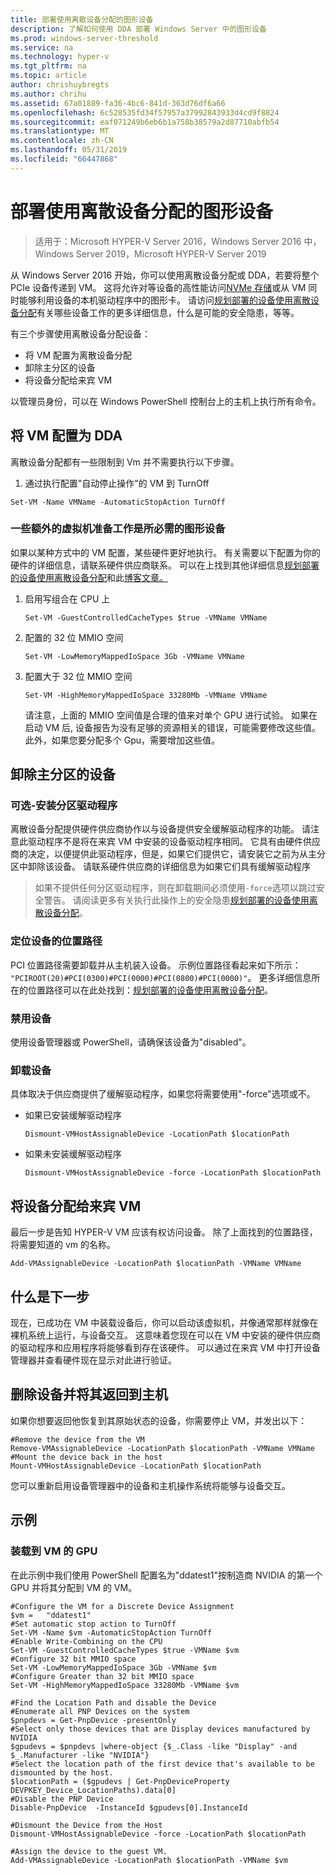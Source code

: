 ```yaml
---
title: 部署使用离散设备分配的图形设备
description: 了解如何使用 DDA 部署 Windows Server 中的图形设备
ms.prod: windows-server-threshold
ms.service: na
ms.technology: hyper-v
ms.tgt_pltfrm: na
ms.topic: article
author: chrishuybregts
ms.author: chrihu
ms.assetid: 67a01889-fa36-4bc6-841d-363d76df6a66
ms.openlocfilehash: 6c528535fd34f57957a37992843933d4cd9f8824
ms.sourcegitcommit: eaf071249b6eb6b1a758b38579a2d87710abfb54
ms.translationtype: MT
ms.contentlocale: zh-CN
ms.lasthandoff: 05/31/2019
ms.locfileid: "66447868"
---
```

# <a name="deploy-graphics-devices-using-discrete-device-assignment"></a>部署使用离散设备分配的图形设备

>适用于：Microsoft HYPER-V Server 2016，Windows Server 2016 中，Windows Server 2019，Microsoft HYPER-V Server 2019  

从 Windows Server 2016 开始，你可以使用离散设备分配或 DDA，若要将整个 PCIe 设备传递到 VM。  这将允许对等设备的高性能访问[NVMe 存储](./Deploying-storage-devices-using-dda.md)或从 VM 同时能够利用设备的本机驱动程序中的图形卡。  请访问[规划部署的设备使用离散设备分配](../plan/Plan-for-Deploying-Devices-using-Discrete-Device-Assignment.md)有关哪些设备工作的更多详细信息，什么是可能的安全隐患，等等。

有三个步骤使用离散设备分配设备：
-   将 VM 配置为离散设备分配
-   卸除主分区的设备
-   将设备分配给来宾 VM

以管理员身份，可以在 Windows PowerShell 控制台上的主机上执行所有命令。

## <a name="configure-the-vm-for-dda"></a>将 VM 配置为 DDA
离散设备分配都有一些限制到 Vm 并不需要执行以下步骤。

1.  通过执行配置"自动停止操作"的 VM 到 TurnOff

```
Set-VM -Name VMName -AutomaticStopAction TurnOff
```

### <a name="some-additional-vm-preparation-is-required-for-graphics-devices"></a>一些额外的虚拟机准备工作是所必需的图形设备

如果以某种方式中的 VM 配置，某些硬件更好地执行。  有关需要以下配置为你的硬件的详细信息，请联系硬件供应商联系。 可以在上找到其他详细信息[规划部署的设备使用离散设备分配](../plan/Plan-for-Deploying-Devices-using-Discrete-Device-Assignment.md)和此[博客文章。](https://blogs.technet.microsoft.com/virtualization/2015/11/23/discrete-device-assignment-gpus/)

1. 启用写组合在 CPU 上
   ```
   Set-VM -GuestControlledCacheTypes $true -VMName VMName
   ```
2. 配置的 32 位 MMIO 空间
   ```
   Set-VM -LowMemoryMappedIoSpace 3Gb -VMName VMName
   ```
3. 配置大于 32 位 MMIO 空间
   ```
   Set-VM -HighMemoryMappedIoSpace 33280Mb -VMName VMName
   ```
   请注意，上面的 MMIO 空间值是合理的值来对单个 GPU 进行试验。  如果在启动 VM 后, 设备报告为没有足够的资源相关的错误，可能需要修改这些值。  此外，如果您要分配多个 Gpu，需要增加这些值。

## <a name="dismount-the-device-from-the-host-partition"></a>卸除主分区的设备
### <a name="optional---install-the-partitioning-driver"></a>可选-安装分区驱动程序
离散设备分配提供硬件供应商协作以与设备提供安全缓解驱动程序的功能。  请注意此驱动程序不是将在来宾 VM 中安装的设备驱动程序相同。  它具有由硬件供应商的决定，以便提供此驱动程序，但是，如果它们提供它，请安装它之前为从主分区中卸除该设备。  请联系硬件供应商的详细信息为如果它们具有缓解驱动程序
> 如果不提供任何分区驱动程序，则在卸载期间必须使用`-force`选项以跳过安全警告。 请阅读更多有关执行此操作上的安全隐患[规划部署的设备使用离散设备分配](../plan/Plan-for-Deploying-Devices-using-Discrete-Device-Assignment.md)。

### <a name="locating-the-devices-location-path"></a>定位设备的位置路径
PCI 位置路径需要卸载并从主机装入设备。  示例位置路径看起来如下所示： `"PCIROOT(20)#PCI(0300)#PCI(0000)#PCI(0800)#PCI(0000)"`。  更多详细信息所在的位置路径可以在此处找到：[规划部署的设备使用离散设备分配](../plan/Plan-for-Deploying-Devices-using-Discrete-Device-Assignment.md)。

### <a name="disable-the-device"></a>禁用设备
使用设备管理器或 PowerShell，请确保该设备为"disabled"。  

### <a name="dismount-the-device"></a>卸载设备
具体取决于供应商提供了缓解驱动程序，如果您将需要使用"-force"选项或不。
- 如果已安装缓解驱动程序
  ```
  Dismount-VMHostAssignableDevice -LocationPath $locationPath
  ```
- 如果未安装缓解驱动程序
  ```
  Dismount-VMHostAssignableDevice -force -LocationPath $locationPath
  ```

## <a name="assigning-the-device-to-the-guest-vm"></a>将设备分配给来宾 VM
最后一步是告知 HYPER-V VM 应该有权访问设备。  除了上面找到的位置路径，将需要知道的 vm 的名称。

```
Add-VMAssignableDevice -LocationPath $locationPath -VMName VMName
```

## <a name="whats-next"></a>什么是下一步
现在，已成功在 VM 中装载设备后，你可以启动该虚拟机，并像通常那样就像在裸机系统上运行，与设备交互。  这意味着您现在可以在 VM 中安装的硬件供应商的驱动程序和应用程序将能够看到存在该硬件。  可以通过在来宾 VM 中打开设备管理器并查看硬件现在显示对此进行验证。

## <a name="removing-a-device-and-returning-it-to-the-host"></a>删除设备并将其返回到主机
如果你想要返回他恢复到其原始状态的设备，你需要停止 VM，并发出以下：
```
#Remove the device from the VM
Remove-VMAssignableDevice -LocationPath $locationPath -VMName VMName
#Mount the device back in the host
Mount-VMHostAssignableDevice -LocationPath $locationPath
```
您可以重新启用设备管理器中的设备和主机操作系统将能够与设备交互。

## <a name="examples"></a>示例

### <a name="mounting-a-gpu-to-a-vm"></a>装载到 VM 的 GPU
在此示例中我们使用 PowerShell 配置名为"ddatest1"按制造商 NVIDIA 的第一个 GPU 并将其分配到 VM 的 VM。  
```
#Configure the VM for a Discrete Device Assignment
$vm =   "ddatest1"
#Set automatic stop action to TurnOff
Set-VM -Name $vm -AutomaticStopAction TurnOff
#Enable Write-Combining on the CPU
Set-VM -GuestControlledCacheTypes $true -VMName $vm
#Configure 32 bit MMIO space
Set-VM -LowMemoryMappedIoSpace 3Gb -VMName $vm
#Configure Greater than 32 bit MMIO space
Set-VM -HighMemoryMappedIoSpace 33280Mb -VMName $vm

#Find the Location Path and disable the Device
#Enumerate all PNP Devices on the system
$pnpdevs = Get-PnpDevice -presentOnly
#Select only those devices that are Display devices manufactured by NVIDIA
$gpudevs = $pnpdevs |where-object {$_.Class -like "Display" -and $_.Manufacturer -like "NVIDIA"}
#Select the location path of the first device that's available to be dismounted by the host.
$locationPath = ($gpudevs | Get-PnpDeviceProperty DEVPKEY_Device_LocationPaths).data[0]
#Disable the PNP Device
Disable-PnpDevice  -InstanceId $gpudevs[0].InstanceId

#Dismount the Device from the Host
Dismount-VMHostAssignableDevice -force -LocationPath $locationPath

#Assign the device to the guest VM.
Add-VMAssignableDevice -LocationPath $locationPath -VMName $vm
```
